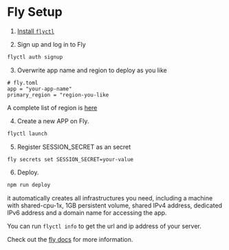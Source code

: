 # Fly Setup

1. [Install `flyctl`](https://fly.io/docs/getting-started/installing-flyctl/)

2. Sign up and log in to Fly

```sh
flyctl auth signup
```

3. Overwrite app name and region to deploy as you like

```
# fly.toml
app = "your-app-name"
primary_region = "region-you-like
```

A complete list of region is [here](https://fly.io/docs/reference/regions/#fly-io-regions)

4. Create a new APP on Fly.

```sh
flyctl launch
```

5. Register SESSION_SECRET as an secret

```
fly secrets set SESSION_SECRET=your-value
```

6. Deploy.

```sh
npm run deploy
```

it automatically creates all infrastructures you need, including a machine with shared-cpu-1x, 1GB persistent volume, shared IPv4 address, dedicated IPv6 address and a domain name for accessing the app.

You can run `flyctl info` to get the url and ip address of your server.

Check out the [fly docs](https://fly.io/docs/getting-started/node/) for more information.
